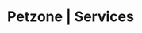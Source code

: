 ---
title: Petzone | Services
layout: service-individual
label: "Radiology"
text: The process of taking an x-ray is least invasive and pain free and helps our veterinarians better understand what is happening inside your pet’s body. The process may take 10-15 minutes after which we are immediately interpret the images of the x-rays. X-rays can help identify broken bone, diseases, cancers and infections. X-rays also help veterinarians formulate a medical and/or surgical treatment plan for your pet in a short amount of time. At PetZone we email the x-ray images to owners so they are easily accessible at any time. This is specifically beneficial for specialist consultations such as [cardiac]({% post_url services-cardiac %}) or ![physiotherapy](/services-physio) consults. We are constantly in touch with all veterinarians at every clinic location. We can therefore ask for a cardiac consult from our in house cardiologist at PetZone Churchgate while your pet is being treated at PetZone Mahalaxmi or PetZone Goa.
img: "/images/learn_more/DigitalXRay.png"
---